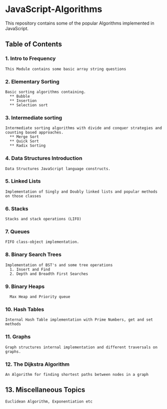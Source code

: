 # JavaScript-Algorithms
This repository contains some of the popular Algorithms implemented in JavaScript.

## Table of Contents
  ### 1. Intro to Frequency <br />
    This Module contains some basic array string questions
  ### 2. Elementary Sorting
    Basic sorting algorithms containing.
      ** Bubble
      ** Insertion
      ** Selection sort
  ### 3. Intermediate sorting
    Intermediate sorting algorithms with divide and conquer strategies and counting based approaches.
      ** Merge Sort
      ** Quick Sort
      ** Radix Sorting
  ### 4. Data Structures Introduction
    Data Structures JavaScript language constructs.
  ### 5. Linked Lists
    Implementation of Singly and Doubly linked lists and popular methods on those classes
  ### 6. Stacks
    Stacks and stack operations (LIFO)
  ### 7. Queues
    FIFO class-object implementation.
  ### 8. Binary Search Trees
    Implementation of BST's and some tree operations
      1. Insert and Find
      2. Depth and Breadth First Searches
  ### 9. Binary Heaps
      Max Heap and Priority queue
  ### 10. Hash Tables
    Internal Hash Table implementation with Prime Numbers, get and set methods
  ### 11. Graphs
    Graph structures internal implementation and different traversals on graphs.
  ### 12. The Dijkstra Algorithm
    An Algorithm for finding shortest paths between nodes in a graph
  ## 13. Miscellaneous Topics
    Euclidean Algorithm, Exponentiation etc
